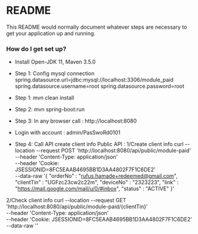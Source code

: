 # README #

This README would normally document whatever steps are necessary to get your application up and running.

### How do I get set up? ###

* Install Open-JDK 11, Maven 3.5.0
* Step 1: Config mysql connection
    spring.datasource.url=jdbc:mysql://localhost:3306/module_paid
    spring.datasource.username=root
    spring.datasource.password=root
* Step 1: mvn clean install
* Step 2: mvn spring-boot:run
* Step 3: In any browser call : http://localhost:8080
* Login with account : admin/PasSwoRd0101

* Step 4: Call API create client info
Public API :
1/Create client info
curl --location --request POST 'http://localhost:8080/api/public/module-paid' \
--header 'Content-Type: application/json' \
--header 'Cookie: JSESSIONID=8FC5EAAB4695BB1D3AA4802F7F1C6DE2' \
--data-raw '{
    "orderNo" : "rufus.hamade+redeemed@gmail.com",
    "clientTin" : "UGFzc23cw2c22m",
    "deviceNo" : "2323223",
    "link" : "https://mail.google.com/mail/u/0/#inbox",
    "status" : "ACTIVE"
}'

2/Check client info
curl --location --request GET 'http://localhost:8080/api/public/module-paid/{clientTin}' \
--header 'Content-Type: application/json' \
--header 'Cookie: JSESSIONID=8FC5EAAB4695BB1D3AA4802F7F1C6DE2' \
--data-raw ''


